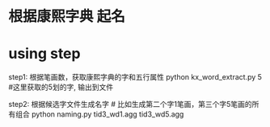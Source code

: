 # 根据康熙字典 起名

using step
===========

step1: 根据笔画数，获取康熙字典的字和五行属性
    python kx_word_extract.py 5  #这里获取的5划的字, 输出到文件

step2: 根据候选字文件生成名字
    # 比如生成第二个字1笔画，第三个字5笔画的所有组合
    python naming.py tid3_wd1.agg tid3_wd5.agg
    
